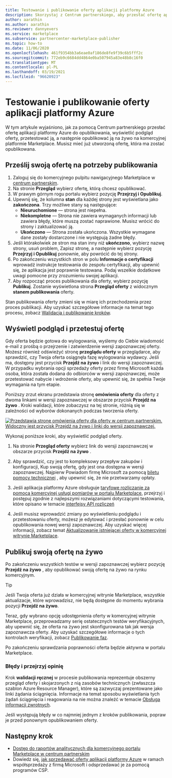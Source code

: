 ```yaml
---
title: Testowanie i publikowanie oferty aplikacji platformy Azure
description: Skorzystaj z Centrum partnerskiego, aby przesłać ofertę aplikacji platformy Azure w wersji zapoznawczej, wyświetlić podgląd oferty, test, a następnie opublikować ją w komercyjnym portalu Microsoft Marketplace.
author: aarathin
ms.author: aarathin
ms.reviewer: dannyevers
ms.service: marketplace
ms.subservice: partnercenter-marketplace-publisher
ms.topic: how-to
ms.date: 11/06/2020
ms.openlocfilehash: 461f9354bb3a6eae0af186de8fe9f39c6b5fff2c
ms.sourcegitcommit: 772eb9c6684dd4864e0ba507945a83e48b8c16f0
ms.translationtype: MT
ms.contentlocale: pl-PL
ms.lasthandoff: 03/19/2021
ms.locfileid: "96620923"
---
```

# <a name="how-to-test-and-publish-an-azure-application-offer"></a>Testowanie i publikowanie oferty aplikacji platformy Azure

W tym artykule wyjaśniono, jak za pomocą Centrum partnerskiego przesłać ofertę aplikacji platformy Azure do opublikowania, wyświetlić podgląd oferty, przetestować ją, a następnie opublikować ją na żywo na komercyjnej platformie Marketplace. Musisz mieć już utworzoną ofertę, która ma zostać opublikowana.

## <a name="submit-your-offer-for-publishing"></a>Prześlij swoją ofertę na potrzeby publikowania

1. Zaloguj się do komercyjnego pulpitu nawigacyjnego Marketplace w [centrum partnerskim](https://partner.microsoft.com/dashboard/commercial-marketplace/overview).
1. Na stronie **Przegląd** wybierz ofertę, którą chcesz opublikować.
1. W prawym górnym rogu portalu wybierz pozycję **Przejrzyj i Opublikuj**.
1. Upewnij się, że kolumna **stan** dla każdej strony jest wyświetlana jako **zakończona**. Trzy możliwe stany są następujące:
    - **Nieuruchomione** — strona jest niepełna.
    - **Niekompletne** — Strona nie zawiera wymaganych informacji lub zawiera błędy, które muszą zostać naprawione. Musisz wrócić do strony i zaktualizować ją.
    - **Ukończono** — Strona została ukończona. Wszystkie wymagane dane zostały dostarczone i nie występują żadne błędy.
1. Jeśli którakolwiek ze stron ma stan inny niż **ukończono**, wybierz nazwę strony, usuń problem, Zapisz stronę, a następnie wybierz pozycję **Przejrzyj i Opublikuj** ponownie, aby powrócić do tej strony.
1. Po zakończeniu wszystkich stron w polu **Informacje o certyfikacji** wprowadź instrukcje testowania do zespołu certyfikacji, aby upewnić się, że aplikacja jest poprawnie testowana. Podaj wszelkie dodatkowe uwagi pomocne przy zrozumieniu swojej aplikacji.
1. Aby rozpocząć proces publikowania dla oferty, wybierz pozycję **Publikuj**. Zostanie wyświetlona strona **Przegląd oferty** z widocznym **stanem publikowania** oferty.

Stan publikowania oferty zmieni się w miarę ich przechodzenia przez proces publikacji. Aby uzyskać szczegółowe informacje na temat tego procesu, zobacz [Walidacja i publikowanie kroków](review-publish-offer.md#validation-and-publishing-steps).

## <a name="preview-and-test-your-offer"></a>Wyświetl podgląd i przetestuj ofertę

Gdy oferta będzie gotowa do wylogowania, wyślemy do Ciebie wiadomość e-mail z prośbą o przejrzenie i zatwierdzenie wersji zapoznawczej oferty. Możesz również odświeżyć stronę **przeglądu oferty** w przeglądarce, aby sprawdzić, czy Twoja oferta osiągnęła fazę wylogowania wydawcy. Jeśli ma, dostępny jest przycisk **Przejdź na żywo** i link do wersji zapoznawczej. W przypadku wybrania opcji sprzedaży oferty przez firmę Microsoft każda osoba, która została dodana do odbiorców w wersji zapoznawczej, może przetestować nabycie i wdrożenie oferty, aby upewnić się, że spełnia Twoje wymagania na tym etapie.

Poniższy zrzut ekranu przedstawia stronę **omówienia oferty** dla oferty z dwoma linkami w wersji zapoznawczej w obszarze przycisk **Przejdź na żywo** . Kroki walidacji, które zobaczysz na tej stronie, różnią się w zależności od wyborów dokonanych podczas tworzenia oferty.

[![Przedstawia stronę omówienia oferty dla oferty w centrum partnerskim. Widoczny jest przycisk Przejdź na żywo i linki do wersji zapoznawczej.](media/create-new-azure-app-offer/azure-app-publish-status.png)](media/create-new-azure-app-offer/azure-app-publish-status.png#lightbox)

Wykonaj poniższe kroki, aby wyświetlić podgląd oferty.

1. Na stronie **Przegląd oferty** wybierz link do wersji zapoznawczej w obszarze przycisk **Przejdź na żywo** . 

1. Aby sprawdzić, czy jest to kompleksowy przepływ zakupów i konfiguracji, Kup swoją ofertę, gdy jest ona dostępna w wersji zapoznawczej. Najpierw Powiadom firmę Microsoft za pomocą [biletu pomocy technicznej](https://aka.ms/marketplacesupport) , aby upewnić się, że nie przetwarzamy opłaty.

1. Jeśli aplikacja platformy Azure obsługuje [taryfowe rozliczanie za pomocą komercyjnej usługi pomiarów w portalu Marketplace](./partner-center-portal/azure-app-metered-billing.md), przejrzyj i postępuj zgodnie z najlepszymi rozwiązaniami dotyczącymi testowania, które opisano w temacie [interfejsy API rozliczeń](./partner-center-portal/marketplace-metering-service-apis.md#development-and-testing-best-practices)

1. Jeśli musisz wprowadzić zmiany po wyświetleniu podglądu i przetestowaniu oferty, możesz je edytować i przesłać ponownie w celu opublikowania nowej wersji zapoznawczej. Aby uzyskać więcej informacji, zobacz temat [Aktualizowanie istniejącej oferty w komercyjnej witrynie Marketplace](./partner-center-portal/update-existing-offer.md).

## <a name="publish-your-offer-live"></a>Publikuj swoją ofertę na żywo

Po zakończeniu wszystkich testów w wersji zapoznawczej wybierz pozycję **Przejdź na żywo** , aby opublikować swoją ofertę na żywo na rynku komercyjnym.

   > [!TIP]
   > Jeśli Twoja oferta już działa w komercyjnej witrynie Marketplace, wszystkie aktualizacje, które wprowadzisz, nie będą dostępne do momentu wybrania pozycji **Przejdź na żywo**.

Teraz, gdy wybrano opcję udostępnienia oferty w komercyjnej witrynie Marketplace, przeprowadzamy serię ostatecznych testów weryfikacyjnych, aby upewnić się, że oferta na żywo jest skonfigurowana tak jak wersja zapoznawcza oferty. Aby uzyskać szczegółowe informacje o tych kontrolach weryfikacji, zobacz [Publikowanie faz](review-publish-offer.md#publish-phase).

Po zakończeniu sprawdzania poprawności oferta będzie aktywna w portalu Marketplace.

### <a name="errors-and-review-feedback"></a>Błędy i przejrzyj opinię

Krok **walidacji ręcznej** w procesie publikowania reprezentuje obszerny przegląd oferty i skojarzonych z nią zasobów technicznych (zwłaszcza szablon Azure Resource Manager), które są zazwyczaj prezentowane jako linki żądania ściągnięcia. Informacje na temat sposobu wyświetlania tych żądań ściągnięcia i reagowania na nie można znaleźć w temacie [Obsługa informacji zwrotnych](partner-center-portal/azure-apps-review-feedback.md).

Jeśli występują błędy w co najmniej jednym z kroków publikowania, popraw je przed ponownym opublikowaniem oferty.

## <a name="next-step"></a>Następny krok

- [Dostęp do raportów analitycznych dla komercyjnego portalu Marketplace w centrum partnerskim](partner-center-portal/analytics.md)
- Dowiedz się, [jak sprzedawać oferty aplikacji platformy Azure](create-new-azure-apps-offer-marketing.md) w ramach współsprzedaży z firmą Microsoft i odsprzedawać je za pomocą programów CSP.
